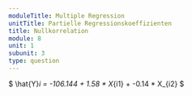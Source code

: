 ```yaml
---
moduleTitle: Multiple Regression
unitTitle: Partielle Regressionskoeffizienten
title: Nullkorrelation
module: 8
unit: 1
subunit: 3
type: question
---
```


$
\hat{Y}_i = -106.144 + 1.58 * X_{i1} + -0.14 * X_{i2}
$


<singlechoice question="Welchen Wert würde der gleiche Regressionskoeffizient beim gleichen Modell annehmen, wenn beide Prädiktoren gar nicht miteinander korrelieren?"></singlechoice>
